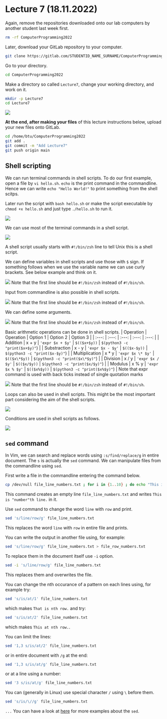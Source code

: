 # Lecture 7 (18.11.2022)
Again, remove the repositories downloaded onto our lab computers by another student last week first.
```bash
rm -rf ComputerProgramming2022
```

Later, download your GitLab repository to your computer.
```bash
git clone https://gitlab.com/STUDENTID_NAME_SURNAME/ComputerProgramming.git
```

Go to your directory.
```bash
cd ComputerProgramming2022
```

Make a directory so called `Lecture7`, change your working directory, and work on it.
```bash
mkdir -p Lecture7
cd Lecture7
```

![](./figures/07.00.gitlab.png)

**At the end, after making your files** of this lecture instructions below, upload your new files onto GitLab.
```bash
cd /home/btu/ComputerProgramming2022
git add .
git commit -m "Add Lecture7"
git push origin main
```

## Shell scripting
We can run terminal commands in shell scripts. To do our first example, open a file by `vi hello.sh`. `echo` is the print command in the commandline. Hence we can write `echo "Hello World!"` to print something from the shell scitps.

Later run the script with `bash hello.sh` or make the script executable by `chmod +x hello.sh` and just type `./hello.sh` to run it.

![](./figures/07.01.hello.png)

We can use most of the terminal commands in a shell script.

![](./figures/07.06.commands.png)

A shell script usually starts with `#!/bin/zsh` line to tell Unix this is a shell script.

We can define variables in shell scripts and use those with `$` sign. If something follows when we use the variable name we can use curly brackets. See below example and think on it.

![](./figures/07.02.variables.png)
Note that the first line should be `#!/bin/zsh` instead of `#!/bin/sh`.

Input from commandline is also possible in shell scripts.

![](./figures/07.03.input.png)
Note that the first line should be `#!/bin/zsh` instead of `#!/bin/sh`.

We can define some arguments.

![](./figures/07.04.arguments.png)
Note that the first line should be `#!/bin/zsh` instead of `#!/bin/sh`.

Basic arithmetic operations can be done in shell scripts. 
| Operation | Operation | Option 1 | Option 2 | Option 3 |
| :---: | :---: | :---: | :---: | :---: |
| Addition          | x + y  | `'expr $x + $y'`  | `$(($x+$y))`     | `$(python3 -c "print($x+$y)"`) |
| Substraction      | x - y  | `'expr $x - $y'`  | `$(($x-$y))`     | `$(python3 -c "print($x-$y)"`) |
| Multiplication    | x \* y | `'expr $x \* $y'` | `$(($x\*$y))`    | `$(python3 -c "print($x\*$y)"`) |
| Division          | x / y  | `'expr $x / $y'`  | `$(($x/$y))`     | `$(python3 -c "print($x/$y)"`) |
| Modulus           | x % y  | `'expr $x % $y'`  | `$(($x%$y))`     | `$(python3 -c "print($x%$y)"`) |
Note that expr command is used with back ticks instead of single quotation marks

![](./figures/07.05.arithmetic.png)
Note that the first line should be `#!/bin/zsh` instead of `#!/bin/sh`.

Loops can also be used in shell scripts. This might be the most important part considering the aim of the shell scripts.

![](./figures/07.07.loops.png)

Conditions are used in shell scripts as follows.

![](./figures/07.08.conditions.png)

## `sed` command
In Vim, we can search and replace words using `:s/find/replace/g` in entire document. The `s` is actually the `sed` command. We can manipulate files from the commandline using `sed`.

First write a file in the commandline entering the command below.

```bash
cp /dev/null file_line_numbers.txt ; for i in {1..10} ; do echo "This is ${i}th line." >> file_line_numbers.txt ; done
```
This command creates an empty line `file_line_numbers.txt` and writes `This is "number"th line.` in it.

Use `sed` command to change the word `line` with `row` and print.
```bash
sed 's/line/row/g' file_line_numbers.txt
```
This replaces the word `line` with `row` in entire file and prints. 

You can write the output in another file using, for example:
```bash
sed 's/line/row/g' file_line_numbers.txt > file_row_numbers.txt
```

To replace them in the document itself use `-i` option.
```bash
sed -i 's/line/row/g' file_line_numbers.txt
```
This replaces them and overwrites the file.

You can change the nth occurance of a pattern on each lines using, for example try:
```bash
sed 's/is/at/1' file_line_numbers.txt
```
which makes `That is nth row.` and try:
```bash
sed 's/is/at/2' file_line_numbers.txt
```
which makes `This at nth row.`.

You can limit the lines:
```bash
sed '1,3 s/is/at/2' file_line_numbers.txt
```
or in entire document with `/g` at the end:
```bash
sed '1,3 s/is/at/g' file_line_numbers.txt
```
or at a line using a number:
```bash
sed '3 s/is/at/g' file_line_numbers.txt
```

You can (generally in Linux) use special character `/` using `\` before them.
```bash
sed 's/is/\//g' file_line_numbers.txt
```
`...`
You can have a look at [here](https://www.geeksforgeeks.org/sed-command-in-linux-unix-with-examples/) for more examples about the `sed`.
